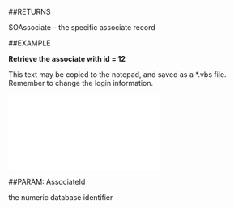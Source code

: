 
##RETURNS

SOAssociate – the specific associate record


##EXAMPLE

**Retrieve the associate with id = 12**

This text may be copied to the notepad, and saved as a *.vbs file. Remember to change the login information.

![](..\..\Examples\vbs\Database.GetAssociate.vbs.txt)


##PARAM: AssociateId

the numeric database identifier

